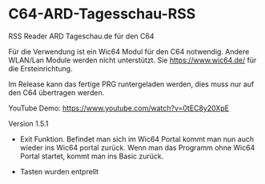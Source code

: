 # C64-ARD-Tagesschau-RSS
RSS Reader ARD Tageschau.de für den C64

Für die Verwendung ist ein Wic64 Modul für den C64 notwendig. Andere WLAN/Lan Module werden nicht unterstützt.
Sie https://www.wic64.de/ für die Ersteinrichtung.

Im Release kann das fertige PRG runtergeladen werden, dies muss nur auf den C64 übertragen werden.

YouTube Demo:
https://www.youtube.com/watch?v=0tEC8y20XpE


Version 1.5.1

+ Exit Funktion. Befindet man sich im Wic64 Portal kommt man nun auch wieder ins Wic64 portal zurück.
  Wenn man das Programm ohne Wic64 Portal startet, kommt man ins Basic zurück.

+ Tasten wurden entprellt

